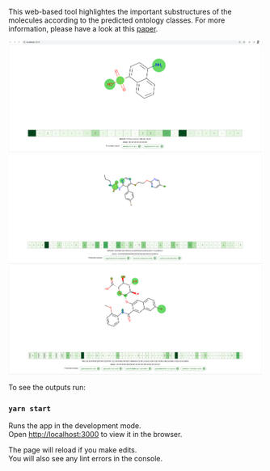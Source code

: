 This web-based tool highlightes the important substructures of the molecules according to the predicted ontology classes. For more information, please have a look at this [paper](https://daoxai.inf.unibz.it/papers/DAO-XAI-2021-paper-1.pdf).

![molontology](https://github.com/adelmemariani/molontology/blob/main/screenshots/1.png)
![molontology](https://github.com/adelmemariani/molontology/blob/main/screenshots/2.png)
![molontology](https://github.com/adelmemariani/molontology/blob/main/screenshots/3.png)

To see the outputs run:

### `yarn start`

Runs the app in the development mode.\
Open [http://localhost:3000](http://localhost:3000) to view it in the browser.

The page will reload if you make edits.\
You will also see any lint errors in the console.



